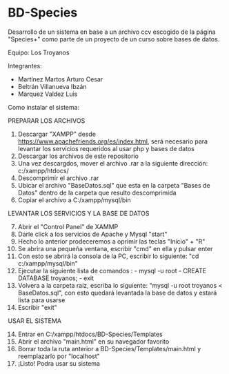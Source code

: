 # BD-Species
Desarrollo de un sistema en base a un archivo ccv escogido de la página "Species+" como parte de un proyecto de un curso sobre bases de datos.

Equipo: Los Troyanos

Integrantes:
- Martínez Martos Arturo Cesar
- Beltrán Villanueva Ibzán
- Marquez Valdez Luis

Como instalar el sistema:

PREPARAR LOS ARCHIVOS

  1. Descargar "XAMPP" desde https://www.apachefriends.org/es/index.html, será necesario para levantar los servicios requeridos al usar php y bases de datos
  2. Descargar los archivos de este repositorio 
  3. Una vez descargdos, mover el archivo .rar a la siguiente dirección: c:/xampp/htdocs/
  4. Descomprimir el archivo .rar
  5. Ubicar el archivo "BaseDatos.sql" que esta en la carpeta "Bases de Datos" dentro de la carpeta que resulto descomprimida
  6. Copiar el archivo a C:/xampp/mysql/bin
  
LEVANTAR LOS SERVICIOS Y LA BASE DE DATOS

  7. Abrir el "Control Panel" de XAMMP
  8. Darle click a los servicios de Apache y Mysql "start"
  9. Hecho lo anterior prodeceremos a oprimir las teclas "Inicio" + "R"
  10. Se abrira una pequeña ventana, escribir "cmd" en ella y pulsar enter
  11. Con esto se abrirá la consola de la PC, escribir lo siguiente: "cd c:/xampp/mysql/bin"
  12. Ejecutar la siguiente lista de comandos :
    - mysql -u root
    - CREATE DATABASE troyanos;
    - exit
  13. Volvera a la carpeta raíz, escriba lo siguiente: "mysql -u root troyanos < BaseDatos.sql", con esto quedará levantada la base de datos   y   estará lista para usarse
  14. Escribir "exit"
  
USAR EL SISTEMA

  14. Entrar en C:/xampp/htdocs/BD-Species/Templates
  15. Abrir el archivo "main.html" en su navegador favorito
  16. Borrar toda la ruta anterior a BD-Species/Templates/main.html y reemplazarlo por "localhost"
  17. ¡Listo! Podra usar su sistema 
    
  

